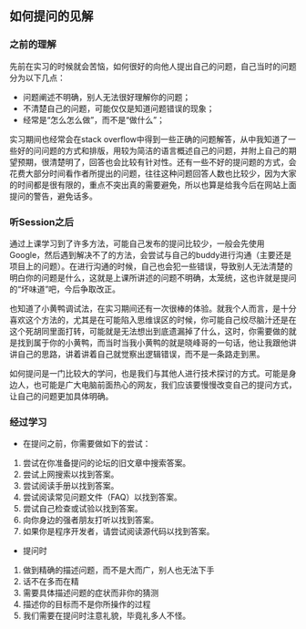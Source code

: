 ## 如何提问的见解

### 之前的理解
先前在实习的时候就会苦恼，如何很好的向他人提出自己的问题，自己当时的问题分为以下几点：

* 问题阐述不明确，别人无法很好理解你的问题；
* 不清楚自己的问题，可能仅仅是知道问题错误的现象；
* 经常是“怎么怎么做”，而不是“做什么”；

实习期间也经常会在stack overflow中得到一些正确的问题解答，从中我知道了一些好的问问题的方式和排版，用较为简洁的语言概述自己的问题，并附上自己的期望预期，很清楚明了，回答也会比较有针对性。还有一些不好的提问题的方式，会花费大部分时间看作者所提出的问题，往往这种问题回答人数也比较少，因为大家的时间都是很有限的，重点不突出真的需要避免，所以也算是给我今后在网站上面提问的警告，避免话多。

### 听Session之后
通过上课学习到了许多方法，可能自己发布的提问比较少，一般会先使用Google，然后遇到解决不了的方法，会尝试与自己的buddy进行沟通（主要还是项目上的问题）。在进行沟通的时候，自己也会犯一些错误，导致别人无法清楚的明白你的问题是什么，这就是上课所讲述的问题不明确，太笼统，这也许就是提问的“坏味道”吧，今后争取改正。

也知道了小黄鸭调试法，在实习期间还有一次很棒的体验。就我个人而言，是十分喜欢这个方法的，尤其是在可能陷入思维误区的时候，你可能自己绞尽脑汁还是在这个死胡同里面打转，可能就是无法想出到底遗漏掉了什么，这时，你需要做的就是找到属于你的小黄鸭，而当时当我小黄鸭的就是晓峰哥的一句话，他让我跟他讲讲自己的思路，讲着讲着自己就觉察出逻辑错误，而不是一条路走到黑。

如何提问是一门比较大的学问，也是我们与其他人进行技术探讨的方式。可能是身边人，也可能是广大电脑前面热心的网友，我们应该要慢慢改变自己的提问方式，让自己的问题更加具体明确。

### 经过学习
* 在提问之前，你需要做如下的尝试：

1. 尝试在你准备提问的论坛的旧文章中搜索答案。
2. 尝试上网搜索以找到答案。
3. 尝试阅读手册以找到答案。
4. 尝试阅读常见问题文件（FAQ）以找到答案。
5. 尝试自己检查或试验以找到答案。
6. 向你身边的强者朋友打听以找到答案。
7. 如果你是程序开发者，请尝试阅读源代码以找到答案。

* 提问时

1. 做到精确的描述问题，而不是大而广，别人也无法下手
2. 话不在多而在精
3. 需要具体描述问题的症状而非你的猜测
4. 描述你的目标而不是你所操作的过程
5. 我们需要在提问时注意礼貌，毕竟礼多人不怪。








